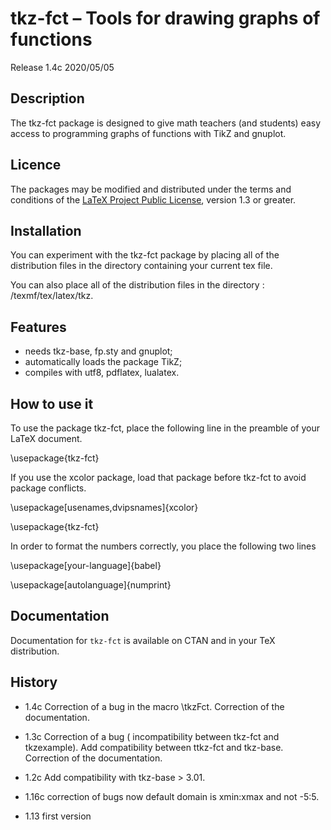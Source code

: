 # tkz-fct – Tools for drawing graphs of functions

Release 1.4c 2020/05/05

## Description

The tkz-fct package is designed to give math teachers (and students) easy access to programming graphs of functions with TikZ and gnuplot.


## Licence

The packages may be modified and distributed under the terms and
conditions of the [LaTeX Project Public
License](https://www.latex-project.org/lppl/), version 1.3 or greater.

## Installation

You can experiment with the tkz-fct package by placing all of the distribution
 files in the directory containing your current tex file.

You can also place all of the distribution files in the directory : 
/texmf/tex/latex/tkz.

## Features

- needs  tkz-base, fp.sty and gnuplot;
- automatically loads the package TikZ; 
- compiles with utf8, pdflatex, lualatex.

## How to use it

To use the package tkz-fct, place the following line in the preamble of your
 LaTeX document.

\usepackage{tkz-fct}

If you use the xcolor package, load that package before tkz-fct to avoid
 package conflicts.

\usepackage[usenames,dvipsnames]{xcolor}

\usepackage{tkz-fct}

In order to format the numbers correctly, you place the following two lines 

\usepackage[your-language]{babel} 

\usepackage[autolanguage]{numprint} 

## Documentation

Documentation for `tkz-fct`   is available on CTAN and in your TeX distribution.

## History

- 1.4c Correction of a bug in the macro \tkzFct. Correction of the documentation.

- 1.3c Correction of a bug ( incompatibility between tkz-fct and tkzexample).
      Add compatibility between ttkz-fct and tkz-base.
      Correction of the documentation.

- 1.2c  Add compatibility   with tkz-base > 3.01.

- 1.16c correction of bugs 
          now default domain is xmin:xmax and not -5:5.  
- 1.13 first version   